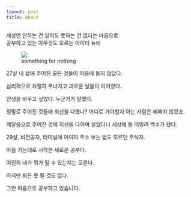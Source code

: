 ```yaml
---
layout: post
title: About
---
```

  
  세상엔 안하는 건 있어도 못하는 건 없다는 마음으로  
  공부하고 있는 아무것도 모르는 아이티 뉴비  
  
  
<figure>
  <img src="https://user-images.githubusercontent.com/69098825/89725921-ff606380-da4f-11ea-8b0d-180461203489.JPG" />
  <figcaption>
    something for nothing
  </figcaption>
</figure>
  
  
27살 내 삶에 주어진 모든 것들이 마음에 들지 않았다.  
  
심리적으로 처절히 무너지고 괴로운 날들이 이어졌다.  
  
인생을 바꾸고 싶었다. 누군가가 말했다.  
  
정말로 주어진 것들에 최선을 다했나? 어디로 가야할지 아는 사람은 헤메지 않겠죠.  
  
깨달음으로 주어진 것에 최선을 다하며 살았더니 세상에 등 떠밀려 백수가 됐다.  
  
29살, 비전공자, 터미널에 아이피 주소 보는 법도 모르던 무식자.  
  
마음 가는대로 시작한 새로운 공부다.  

여전히 내가 뭐가 될 수 있는지는 모른다.  
  
하지만 뭐든 못 될 것도 없다.  
  
그런 마음으로 공부하고 있습니다.  
  
  
  
  
